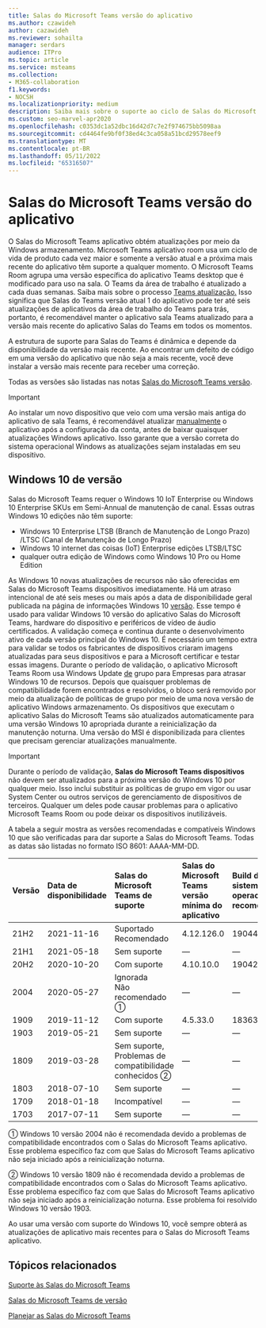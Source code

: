 ```yaml
---
title: Salas do Microsoft Teams versão do aplicativo
ms.author: czawideh
author: cazawideh
ms.reviewer: sohailta
manager: serdars
audience: ITPro
ms.topic: article
ms.service: msteams
ms.collection:
- M365-collaboration
f1.keywords:
- NOCSH
ms.localizationpriority: medium
description: Saiba mais sobre o suporte ao ciclo de Salas do Microsoft Teams, incluindo a estrutura de suporte dinâmico e suas fases.
ms.custom: seo-marvel-apr2020
ms.openlocfilehash: c0353dc1a52dbc16d42d7c7e2f974675bb5098aa
ms.sourcegitcommit: cd4464fe9bf0f38ed4c3ca058a51bcd29578eef9
ms.translationtype: MT
ms.contentlocale: pt-BR
ms.lasthandoff: 05/11/2022
ms.locfileid: "65316507"
---
```

# <a name="microsoft-teams-rooms-app-version-support"></a>Salas do Microsoft Teams versão do aplicativo
 
O Salas do Microsoft Teams aplicativo obtém atualizações por meio da Windows armazenamento. Microsoft Teams aplicativo room usa um ciclo de vida de produto cada vez maior e somente a versão atual e a próxima mais recente do aplicativo têm suporte a qualquer momento. O Microsoft Teams Room agrupa uma versão específica do aplicativo Teams desktop que é modificado para uso na sala. O Teams da área de trabalho é atualizado a cada duas semanas. Saiba mais sobre o processo [Teams atualização.](../teams-client-update.md) Isso significa que Salas do Teams versão atual 1 do aplicativo pode ter até seis atualizações de aplicativos da área de trabalho do Teams para trás, portanto, é recomendável manter o aplicativo sala Teams atualizado para a versão mais recente do aplicativo Salas do Teams em todos os momentos. 

A estrutura de suporte para Salas do Teams é dinâmica e depende da disponibilidade da versão mais recente. Ao encontrar um defeito de código em uma versão do aplicativo que não seja a mais recente, você deve instalar a versão mais recente para receber uma correção.

Todas as versões são listadas nas notas [Salas do Microsoft Teams versão](rooms-release-note.md).

> [!IMPORTANT]
> Ao instalar um novo dispositivo que veio com uma versão mais antiga do aplicativo de sala Teams, é recomendável atualizar [manualmente](manual-update.md) o aplicativo após a configuração da conta, antes de baixar quaisquer atualizações Windows aplicativo. Isso garante que a versão correta do sistema operacional Windows as atualizações sejam instaladas em seu dispositivo.  

## <a name="windows-10-release-support"></a>Windows 10 de versão

Salas do Microsoft Teams requer o Windows 10 IoT Enterprise ou Windows 10 Enterprise SKUs em Semi-Annual de manutenção de canal. Essas outras Windows 10 edições não têm suporte:

- Windows 10 Enterprise LTSB (Branch de Manutenção de Longo Prazo) /LTSC (Canal de Manutenção de Longo Prazo)
- Windows 10 internet das coisas (IoT) Enterprise edições LTSB/LTSC
- qualquer outra edição de Windows como Windows 10 Pro ou Home Edition

As Windows 10 novas atualizações de recursos não são oferecidas em Salas do Microsoft Teams dispositivos imediatamente. Há um atraso intencional de até seis meses ou mais após a data de disponibilidade geral publicada na página de informações Windows 10 [versão](/windows/release-information/). Esse tempo é usado para validar Windows 10 versão do aplicativo Salas do Microsoft Teams, hardware do dispositivo e periféricos de vídeo de áudio certificados. A validação começa e continua durante o desenvolvimento ativo de cada versão principal do Windows 10. É necessário um tempo extra para validar se todos os fabricantes de dispositivos criaram imagens atualizadas para seus dispositivos e para a Microsoft certificar e testar essas imagens. Durante o período de validação, o aplicativo Microsoft Teams Room usa Windows Update [de](/windows/deployment/update/waas-manage-updates-wufb) grupo para Empresas para atrasar Windows 10 de recursos. Depois que quaisquer problemas de compatibilidade forem encontrados e resolvidos, o bloco será removido por meio da atualização de políticas de grupo por meio de uma nova versão de aplicativo Windows armazenamento. Os dispositivos que executam o aplicativo Salas do Microsoft Teams são atualizados automaticamente para uma versão Windows 10 apropriada durante a reinicialização da manutenção noturna. Uma versão do MSI é disponibilizada para clientes que precisam gerenciar atualizações manualmente.  

> [!IMPORTANT]
> Durante o período de validação, **Salas do Microsoft Teams dispositivos** não devem ser atualizados para a próxima versão do Windows 10 por qualquer meio. Isso inclui substituir as políticas de grupo em vigor ou usar System Center ou outros serviços de gerenciamento de dispositivos de terceiros. Qualquer um deles pode causar problemas para o aplicativo Microsoft Teams Room ou pode deixar os dispositivos inutilizáveis.  

A tabela a seguir mostra as versões recomendadas e compatíveis Windows 10 que são verificadas para dar suporte a Salas do Microsoft Teams. Todas as datas são listadas no formato ISO 8601: AAAA-MM-DD.

| Versão | Data de disponibilidade | Salas do Microsoft Teams de suporte                    | Salas do Microsoft Teams versão mínima do aplicativo | Build do sistema operacional recomendado |
|:--------|:------------------|:--------------------------------------------------------|:--------------------------------------------------|:---------------------|
| 21H2    | 2021-11-16        | Suportado<br>Recomendado                               | 4.12.126.0                                        | 19044.1288           |
| 21H1    | 2021-05-18        | Sem suporte                                           | &#x2014;                                          | &#x2014;             |
| 20H2    | 2020-10-20        | Com suporte                                               | 4.10.10.0                                         | 19042.631            |
| 2004    | 2020-05-27        | Ignorada <br/> Não recomendado &#x2780;                 | &#x2014;                                          | &#x2014;             |
| 1909    | 2019-11-12        | Com suporte                                               | 4.5.33.0                                          | 18363.418            |
| 1903    | 2019-05-21        | Sem suporte                                           | &#x2014;                                          | &#x2014;             |
| 1809    | 2019-03-28        | Sem suporte, <br/>Problemas de compatibilidade conhecidos &#x2781; | &#x2014;                                          | &#x2014;             |
| 1803    | 2018-07-10        | Sem suporte                                           | &#x2014;                                          | &#x2014;             |
| 1709    | 2018-01-18        | Incompatível                                           | &#x2014;                                          | &#x2014;             |
| 1703    | 2017-07-11        | Sem suporte                                           | &#x2014;                                          | &#x2014;             |

&#x2780; Windows 10 versão 2004 não é recomendada devido a problemas de compatibilidade encontrados com o Salas do Microsoft Teams aplicativo. Esse problema específico faz com que Salas do Microsoft Teams aplicativo não seja iniciado após a reinicialização noturna. 

&#x2781; Windows 10 versão 1809 não é recomendada devido a problemas de compatibilidade encontrados com o Salas do Microsoft Teams aplicativo. Esse problema específico faz com que Salas do Microsoft Teams aplicativo não seja iniciado após a reinicialização noturna. Esse problema foi resolvido Windows 10 versão 1903.  

Ao usar uma versão com suporte do Windows 10, você sempre obterá as atualizações de aplicativo mais recentes para o Salas do Microsoft Teams aplicativo.  


## <a name="related-topics"></a>Tópicos relacionados

[Suporte às Salas do Microsoft Teams](https://support.office.com/article/Skype-Room-Systems-version-2-help-e667f40e-5aab-40c1-bd68-611fe0002ba2)

[Salas do Microsoft Teams de versão](rooms-release-note.md)

[Planejar as Salas do Microsoft Teams](rooms-plan.md)
